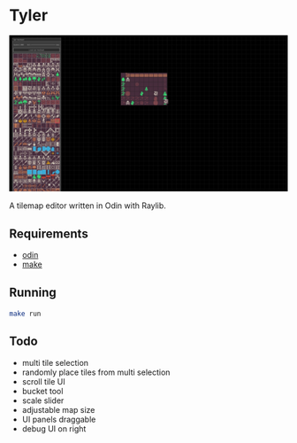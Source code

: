 # Tyler

![screenshot](screenshot.png)

A tilemap editor written in Odin with Raylib.

## Requirements

- [odin](https://odin-lang.org/)
- [make](https://www.gnu.org/software/make/)

## Running

```bash
make run
```

## Todo

- multi tile selection
- randomly place tiles from multi selection
- scroll tile UI
- bucket tool
- scale slider
- adjustable map size
- UI panels draggable
- debug UI on right
